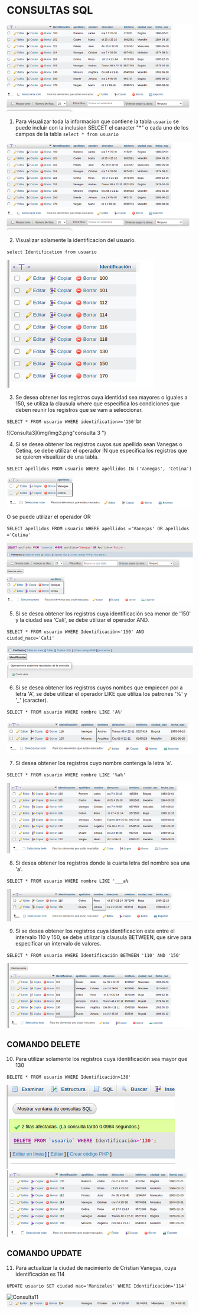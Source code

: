 # CONSULTAS SQL

![tabla_usuario](img/img1.png "Tabla usuario")

1. Para visualizar toda la informacion que contiene la tabla `usuario` se puede incluir con la inclusion SELCET el caracter "*" o cada uno de los campos de la tabla
`select * from usuario`

![consulta1](img/img1.png "consulta 1")

2. Visualizar solamente la identificacion del usuario.

`select Identification from usuario`

![consulta2](img/img2.png "consulta 2")

3. Se desea obtener los registros cuya identidad sea mayores o iguales a 150, se utiliza la clausula where que especifica los condiciones que deben reunir los registros que se vam a seleccionar.

`SELECT * FROM usuario WHERE identification>='150'`br

![Consulta3](img/img3.png"consulta 3 ")

4. Si se desea obtener los registros cuyos sus apellido sean Vanegas o Cetina, se debe utilizar el operador IN que especifica los registros que se quieren visualizar de una tabla.

`SELECT apellidos FROM usuario WHERE apellidos IN ('Vanegas', 'Cetina')`

![Consulta4](img/img4.png "consulta 4 ")

O se puede utilizar el operador OR

`SELECT apellidos FROM usuario WHERE apellidos ='Vanegas' OR apellidos ='Cetina'`

![Consulta4](img/img4.2.png "consulta 4 pero con OR")


5. Si se desea obtener los registros cuya identificación sea menor de '150' y la ciudad sea 'Cali', se debe utilizar el operador AND.

`SELECT * FROM usuario WHERE Identificación<'150' AND ciudad_nace='Cali'`

![Consulta5](img/img5.png "consulta 5")

6. Si se desea obtener los registros cuyos nombes que empiecen por a letra 'A', se debe utilizar el operador LIKE que utiliza los patrones '%' y '_' (caracter).

`SELECT * FROM usuario WHERE nombre LIKE 'A%'`

![Consulta6](img/img6.png "consulta 6")

7. Si desea obtener los registros cuyo nombre contenga la letra 'a'.

`SELECT * FROM usuario WHERE nombre LIKE '%a%'`

![Consulta7](img/img7.png "consulta 7")

8. Si desea obtener los registros donde la cuarta letra del nombre sea una 'a'.

`SELECT * FROM usuario WHERE nombre LIKE '___a%`

![Consulta8](img/img8.png "consulta 8")

9. Si se desea obtener los registros cuya identificacion este entre el intervalo 110 y 150, se debe utilizar la clausula BETWEEN, que sirve para especificar un intervalo de valores.

`SELECT * FROM usuario WHERE Identificación BETWEEN '110' AND '150'`

![Consulta9](img/img9.png "consulta 9")

## COMANDO DELETE

10. Para utilizar solamente los registros cuya identificación sea mayor que 130

`DELETE * FROM usuario WHERE Identificación>130'`

![Consulta10](img/img10.png "consulta 10")
![Consulta10](img/img10.2.png "consulta 10")

## COMANDO UPDATE
11. Para actualizar la ciudad de nacimiento de Cristian Vanegas, cuya identificación es 114

`UPDATE usuario SET ciudad nac='Manizales' WHERE Identificación='114'`

![Consulta11](img/img11.png.png "consulta 11")
![Consulta11](img/img11.2.png "consulta 11")